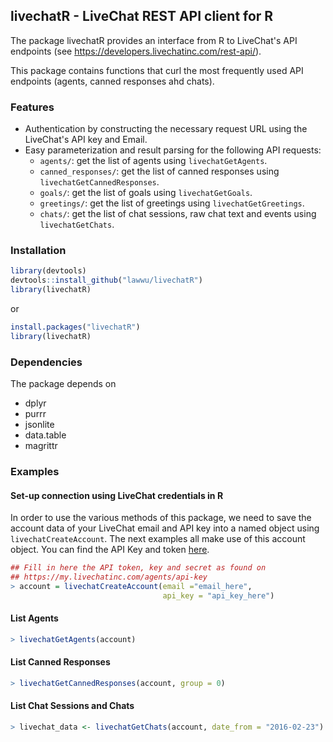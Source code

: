 ## livechatR - LiveChat REST API client for R


The package livechatR provides an interface from R to LiveChat's API endpoints
(see https://developers.livechatinc.com/rest-api/).

This package contains functions that curl the most frequently used API endpoints (agents, canned responses ahd chats).

### Features

- Authentication by constructing the necessary request URL using the LiveChat's API key and Email.
- Easy parameterization and result parsing for the following API requests:
  - `agents/`: get the list of agents using `livechatGetAgents`.
  - `canned_responses/`: get the list of canned responses using `livechatGetCannedResponses`.
  - `goals/`: get the list of goals using `livechatGetGoals`.
  - `greetings/`: get the list of greetings using `livechatGetGreetings`.
  - `chats/`: get the list of chat sessions, raw chat text and events using `livechatGetChats`.

### Installation

``` r
library(devtools)
devtools::install_github("lawwu/livechatR")
library(livechatR)
```
or 
``` r
install.packages("livechatR")
library(livechatR)
```


### Dependencies

The package depends on
- dplyr
- purrr
- jsonlite
- data.table
- magrittr

### Examples

#### Set-up connection using LiveChat credentials in R

In order to use the various methods of this package, we need to save the account data of your LiveChat email and API key into a named object using `livechatCreateAccount`. The next examples all make use of this account object. You can find the API Key and token [here](https://my.livechatinc.com/agents/api-key).

``` r
## Fill in here the API token, key and secret as found on
## https://my.livechatinc.com/agents/api-key
> account = livechatCreateAccount(email ="email_here",
                                  api_key = "api_key_here")
```

#### List Agents

``` r
> livechatGetAgents(account)
```

#### List Canned Responses

``` r
> livechatGetCannedResponses(account, group = 0)
```

#### List Chat Sessions and Chats

``` r
> livechat_data <- livechatGetChats(account, date_from = "2016-02-23")
```


